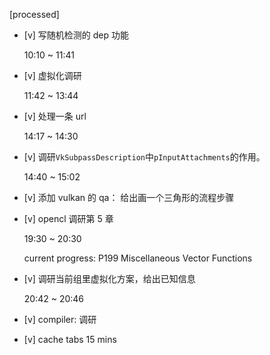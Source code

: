 [processed]

* [v] 写随机检测的 dep 功能

	10:10 ~ 11:41

* [v] 虚拟化调研

	11:42 ~ 13:44

* [v] 处理一条 url

	14:17 ~ 14:30

* [v] 调研`VkSubpassDescription`中`pInputAttachments`的作用。

	14:40 ~ 15:02

* [v] 添加 vulkan 的 qa： 给出画一个三角形的流程步骤

* [v] opencl 调研第 5 章

	19:30 ~ 20:30

    current progress: P199 Miscellaneous Vector Functions

* [v] 调研当前组里虚拟化方案，给出已知信息

	20:42 ~ 20:46

* [v] compiler: 调研

* [v] cache tabs 15 mins